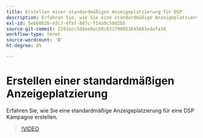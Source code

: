 ```yaml
---
title: Erstellen einer standardmäßigen Anzeigeplatzierung für DSP
description: Erfahren Sie, wie Sie eine standardmäßige Anzeigeplatzierung erstellen.
exl-id: 5eb60b2b-e3c7-4faf-887c-f14a9c50d2b5
source-git-commit: 2293acc5d4ee8acb9c631790853645661edafa34
workflow-type: tm+mt
source-wordcount: '0'
ht-degree: 0%

---
```


# Erstellen einer standardmäßigen Anzeigeplatzierung

Erfahren Sie, wie Sie eine standardmäßige Anzeigeplatzierung für eine DSP Kampagne erstellen.

>[!VIDEO](https://video.tv.adobe.com/v/340454)
